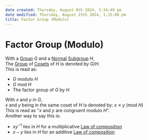 ```yaml
---  
date created: Thursday, August 8th 2024, 3:34:49 pm  
date modified: Thursday, August 15th 2024, 1:15:09 pm  
title: Factor Group (Modulo)  
---  
```

# Factor Group (Modulo)  
With a [Group](./Group.md) $G$ and a [Normal](./Subgroup.md#normal) [Subgroup](./Subgroup.md) $H$,  
The [Group](./Group.md) of [Cosets](./Coset.md) of $H$ is denoted by $G/H$.  
This is read as:  
- $G$ modulo $H$  
- $G$ mod $H$  
- The factor group of $G$ by $H$  
  
With $x$ and $y$ in $G$,  
$x$ and $y$ being in the same coset of $H$ is denoted by: $x\equiv y$ (mod $H$)  
This is read as "$x$ and $y$ are congruent modulo $H$".  
Another way to say this is:  
- $xy^{-1}$ lies in $H$ for a multiplicative [Law of composition](../Law%2520of%2520composition.md)  
- $x-y$ lies in $H$ for an additive [Law of composition](../Law%2520of%2520composition.md)